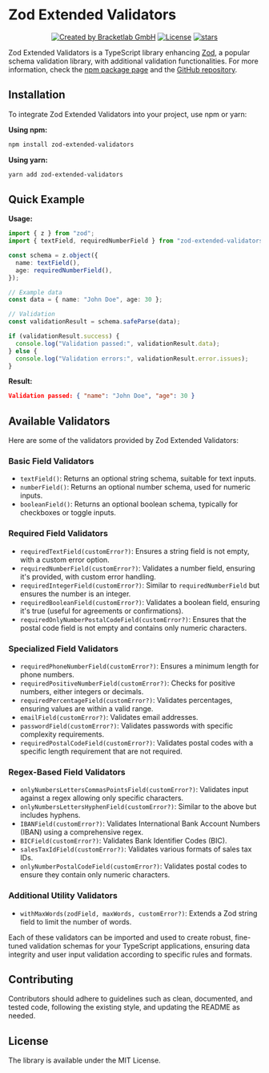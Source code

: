 # Zod Extended Validators

<p align="center">
<a href="https://github.com/bracketlab" rel="nofollow"><img src="https://img.shields.io/badge/created%20by-@bracketlab-4BBAAB.svg" alt="Created by Bracketlab GmbH"></a>
<a href="https://opensource.org/licenses/MIT" rel="nofollow"><img src="https://img.shields.io/github/license/colinhacks/zod" alt="License"></a>
<a href="https://www.npmjs.com/package/zod-extended-validators" rel="nofollow"><img src="https://img.shields.io/github/stars/bracketlab/zod-extended-validators" alt="stars"></a>
</p>

Zod Extended Validators is a TypeScript library enhancing [Zod](https://www.npmjs.com/package/zod), a popular schema validation library, with additional validation functionalities. For more information, check the [npm package page](https://www.npmjs.com/package/zod-extended-validators) and the [GitHub repository](https://github.com/bracketlab/zod-extended-validators).

## Installation

To integrate Zod Extended Validators into your project, use npm or yarn:

**Using npm:**

```bash
npm install zod-extended-validators
```

**Using yarn:**

```bash
yarn add zod-extended-validators
```

## Quick Example

**Usage:**

```typescript
import { z } from "zod";
import { textField, requiredNumberField } from "zod-extended-validators";

const schema = z.object({
  name: textField(),
  age: requiredNumberField(),
});

// Example data
const data = { name: "John Doe", age: 30 };

// Validation
const validationResult = schema.safeParse(data);

if (validationResult.success) {
  console.log("Validation passed:", validationResult.data);
} else {
  console.log("Validation errors:", validationResult.error.issues);
}
```

**Result:**

```json
Validation passed: { "name": "John Doe", "age": 30 }
```

## Available Validators

Here are some of the validators provided by Zod Extended Validators:

### Basic Field Validators

- `textField()`: Returns an optional string schema, suitable for text inputs.
- `numberField()`: Returns an optional number schema, used for numeric inputs.
- `booleanField()`: Returns an optional boolean schema, typically for checkboxes or toggle inputs.

### Required Field Validators

- `requiredTextField(customError?)`: Ensures a string field is not empty, with a custom error option.
- `requiredNumberField(customError?)`: Validates a number field, ensuring it's provided, with custom error handling.
- `requiredIntegerField(customError?)`: Similar to `requiredNumberField` but ensures the number is an integer.
- `requiredBooleanField(customError?)`: Validates a boolean field, ensuring it's true (useful for agreements or confirmations).
- `requiredOnlyNumberPostalCodeField(customError?)`: Ensures that the postal code field is not empty and contains only numeric characters.

### Specialized Field Validators

- `requiredPhoneNumberField(customError?)`: Ensures a minimum length for phone numbers.
- `requiredPositiveNumberField(customError?)`: Checks for positive numbers, either integers or decimals.
- `requiredPercentageField(customError?)`: Validates percentages, ensuring values are within a valid range.
- `emailField(customError?)`: Validates email addresses.
- `passwordField(customError?)`: Validates passwords with specific complexity requirements.
- `requiredPostalCodeField(customError?)`: Validates postal codes with a specific length requirement that are not required.

### Regex-Based Field Validators

- `onlyNumbersLettersCommasPointsField(customError?)`: Validates input against a regex allowing only specific characters.
- `onlyNumbersLettersHyphenField(customError?)`: Similar to the above but includes hyphens.
- `IBANField(customError?)`: Validates International Bank Account Numbers (IBAN) using a comprehensive regex.
- `BICField(customError?)`: Validates Bank Identifier Codes (BIC).
- `salesTaxIdField(customError?)`: Validates various formats of sales tax IDs.
- `onlyNumberPostalCodeField(customError?)`: Validates postal codes to ensure they contain only numeric characters.

### Additional Utility Validators

- `withMaxWords(zodField, maxWords, customError?)`: Extends a Zod string field to limit the number of words.

Each of these validators can be imported and used to create robust, fine-tuned validation schemas for your TypeScript applications, ensuring data integrity and user input validation according to specific rules and formats.

## Contributing

Contributors should adhere to guidelines such as clean, documented, and tested code, following the existing style, and updating the README as needed.

## License

The library is available under the MIT License.
